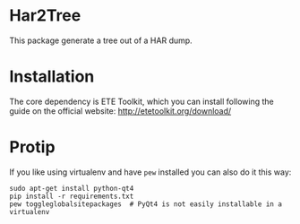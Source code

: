 Har2Tree
========


This package generate a tree out of a HAR dump.


Installation
============

The core dependency is ETE Toolkit, which you can install following the guide
on the official website: http://etetoolkit.org/download/

Protip
======

If you like using virtualenv and have `pew` installed you can also do it this way:

```
sudo apt-get install python-qt4
pip install -r requirements.txt
pew toggleglobalsitepackages  # PyQt4 is not easily installable in a virtualenv
```
